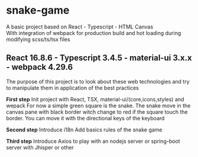 # snake-game
A basic project based on React - Typescript - HTML Canvas <br>
With integration of webpack for production build and hot loading during modifying scss/ts/tsx files
## React 16.8.6 - Typescript 3.4.5 - material-ui 3.x.x - webpack 4.29.6

The purpose of this project is to look about these web technologies and try to manipulate them in application of the best practices

**First step**
Init project with React, TSX, material-ui/(core,icons,styles) and wepack
For now a simple green square is the snake.
The snake move in the canvas pane with black border witch change to red if the square touch the border.
You can move it with the directional keys of the keyboard

**Second step**
Introduce i18n
Add basics rules of the snake game

**Third step**
Introduce Axios to play with an nodejs server or spring-boot server with Jhisper or other
